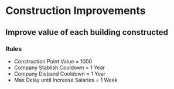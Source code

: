 # Construction Improvements

## Improve value of each building constructed

### Rules
- Construction Point Value = 1000
- Company Stablish Cooldown = 1 Year
- Company Disband Cooldown = 1 Year
- Max Delay until Increase Salaries = 1 Week
